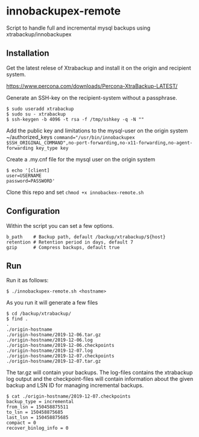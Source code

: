 # innobackupex-remote
Script to handle  full and incremental mysql backups using  xtrabackup/innobackupex

## Installation
Get the latest relese of Xtrabackup and install it on the origin and recipient  system.

<https://www.percona.com/downloads/Percona-XtraBackup-LATEST/>

Generate an SSH-key on the recipient-system without a passphrase.

```
$ sudo useradd xtrabackup
$ sudo su - xtrabackup
$ ssh-keygen -b 4096 -t rsa -f /tmp/sshkey -q -N ""
```

Add the public key and limitations to the mysql-user on the origin system ~/authorized_keys
`command="/usr/bin/innobackupex $SSH_ORIGINAL_COMMAND",no-port-forwarding,no-x11-forwarding,no-agent-forwarding key_type key`

Create a .my.cnf file for the mysql user on the origin system

```
$ echo '[client]
user=USERNAME
password=PASSWORD'
```
Clone this repo and set `chmod +x innobackex-remote.sh`

## Configuration

Within the script you can set a few options.

```
b_path    # Backup path, default /backup/xtrabackup/${host}
retention # Retention period in days, default 7
gzip      # Compress backups, default true
```

## Run

Run it as follows:

`$ ./innobackupex-remote.sh <hostname>`

As you run it will generate a few files

```
$ cd /backup/xtrabackup/
$ find .
.
./origin-hostname
./origin-hostname/2019-12-06.tar.gz
./origin-hostname/2019-12-06.log
./origin-hostname/2019-12-06.checkpoints
./origin-hostname/2019-12-07.log
./origin-hostname/2019-12-07.checkpoints
./origin-hostname/2019-12-07.tar.gz
```

The tar.gz will contain your backups. The log-files contains the xtrabackup log output and the checkpoint-files will contain information about the given backup and LSN ID for managing incremental backups.

```
$ cat ./origin-hostname/2019-12-07.checkpoints
backup_type = incremental
from_lsn = 150458875511
to_lsn = 150458875685
last_lsn = 150458875685
compact = 0
recover_binlog_info = 0
```